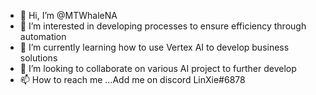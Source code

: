 - 👋 Hi, I’m @MTWhaleNA
- 👀 I’m interested in developing processes to ensure efficiency through automation
- 🌱 I’m currently learning how to use Vertex AI to develop business solutions
- 💞️ I’m looking to collaborate on various AI project to further develop 
- 📫 How to reach me ...Add me on discord LinXie#6878

<!---
MTWhaleNA/MTWhaleNA is a ✨ special ✨ repository because its `README.md` (this file) appears on your GitHub profile.
You can click the Preview link to take a look at your changes.
--->
